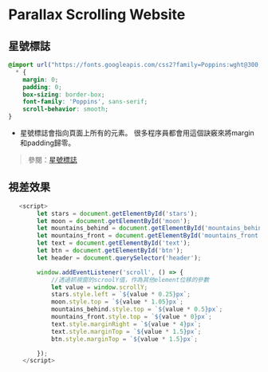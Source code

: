 # Parallax Scrolling Website

## **星號標誌**
```CSS
@import url("https://fonts.googleapis.com/css2?family=Poppins:wght@300,400,500,600,700,800,900&display=swap");
  * {
    margin: 0;
    padding: 0;
    box-sizing: border-box;
    font-family: 'Poppins', sans-serif;
    scroll-behavior: smooth;
}
```
* 星號標誌會指向頁面上所有的元素。 很多程序員都會用這個訣竅來將margin和padding歸零。
>參閱：[星號標誌](https://code.tutsplus.com/zh-hant/tutorials/the-30-css-selectors-you-must-memorize--net-16048)

## **視差效果**
```Javascript
   <script>
        let stars = document.getElementById('stars');
        let moon = document.getElementById('moon');
        let mountains_behind = document.getElementById('mountains_behind');
        let mountains_front = document.getElementById('mountains_front');
        let text = document.getElementById('text');
        let btn = document.getElementById('btn');
        let header = document.querySelector('header');

        window.addEventListener('scroll', () => {
            //透過抓視窗的scroolY值，作為其他element位移的參數
            let value = window.scrollY;
            stars.style.left = `${value * 0.25}px`;
            moon.style.top = `${value * 1.05}px`;
            mountains_behind.style.top = `${value * 0.5}px`;
            mountains_front.style.top = `${value * 0}px`;
            text.style.marginRight = `${value * 4}px`;
            text.style.marginTop = `${value * 1.5}px`;
            btn.style.marginTop = `${value * 1.5}px`;

        });
    </script>
```



